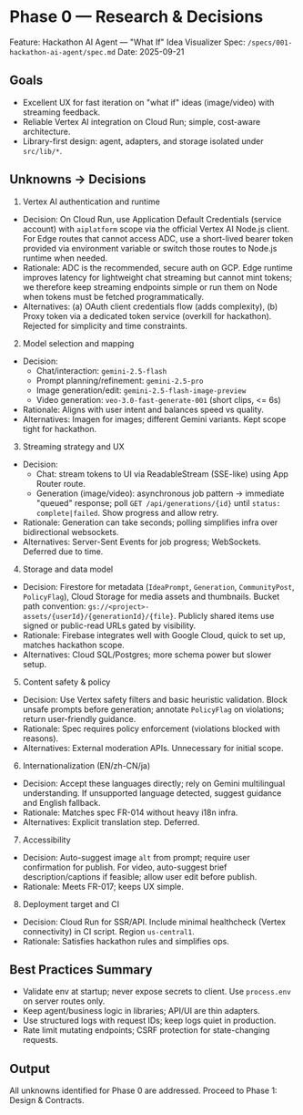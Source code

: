 # Phase 0 — Research & Decisions

Feature: Hackathon AI Agent — "What If" Idea Visualizer
Spec: `/specs/001-hackathon-ai-agent/spec.md`
Date: 2025-09-21

## Goals
- Excellent UX for fast iteration on "what if" ideas (image/video) with streaming feedback.
- Reliable Vertex AI integration on Cloud Run; simple, cost-aware architecture.
- Library-first design: agent, adapters, and storage isolated under `src/lib/*`.

## Unknowns → Decisions

1) Vertex AI authentication and runtime
- Decision: On Cloud Run, use Application Default Credentials (service account) with `aiplatform` scope via the official Vertex AI Node.js client. For Edge routes that cannot access ADC, use a short-lived bearer token provided via environment variable or switch those routes to Node.js runtime when needed.
- Rationale: ADC is the recommended, secure auth on GCP. Edge runtime improves latency for lightweight chat streaming but cannot mint tokens; we therefore keep streaming endpoints simple or run them on Node when tokens must be fetched programmatically.
- Alternatives: (a) OAuth client credentials flow (adds complexity), (b) Proxy token via a dedicated token service (overkill for hackathon). Rejected for simplicity and time constraints.

2) Model selection and mapping
- Decision: 
  - Chat/interaction: `gemini-2.5-flash`
  - Prompt planning/refinement: `gemini-2.5-pro`
  - Image generation/edit: `gemini-2.5-flash-image-preview`
  - Video generation: `veo-3.0-fast-generate-001` (short clips, <= 6s)
- Rationale: Aligns with user intent and balances speed vs quality.
- Alternatives: Imagen for images; different Gemini variants. Kept scope tight for hackathon.

3) Streaming strategy and UX
- Decision: 
  - Chat: stream tokens to UI via ReadableStream (SSE-like) using App Router route.
  - Generation (image/video): asynchronous job pattern → immediate "queued" response; poll `GET /api/generations/{id}` until `status: complete|failed`. Show progress and allow retry.
- Rationale: Generation can take seconds; polling simplifies infra over bidirectional websockets.
- Alternatives: Server-Sent Events for job progress; WebSockets. Deferred due to time.

4) Storage and data model
- Decision: Firestore for metadata (`IdeaPrompt`, `Generation`, `CommunityPost`, `PolicyFlag`), Cloud Storage for media assets and thumbnails. Bucket path convention: `gs://<project>-assets/{userId}/{generationId}/{file}`. Publicly shared items use signed or public-read URLs gated by visibility.
- Rationale: Firebase integrates well with Google Cloud, quick to set up, matches hackathon scope.
- Alternatives: Cloud SQL/Postgres; more schema power but slower setup.

5) Content safety & policy
- Decision: Use Vertex safety filters and basic heuristic validation. Block unsafe prompts before generation; annotate `PolicyFlag` on violations; return user-friendly guidance.
- Rationale: Spec requires policy enforcement (violations blocked with reasons).
- Alternatives: External moderation APIs. Unnecessary for initial scope.

6) Internationalization (EN/zh-CN/ja)
- Decision: Accept these languages directly; rely on Gemini multilingual understanding. If unsupported language detected, suggest guidance and English fallback.
- Rationale: Matches spec FR-014 without heavy i18n infra.
- Alternatives: Explicit translation step. Deferred.

7) Accessibility
- Decision: Auto-suggest image `alt` from prompt; require user confirmation for publish. For video, auto-suggest brief description/captions if feasible; allow user edit before publish.
- Rationale: Meets FR-017; keeps UX simple.

8) Deployment target and CI
- Decision: Cloud Run for SSR/API. Include minimal healthcheck (Vertex connectivity) in CI script. Region `us-central1`.
- Rationale: Satisfies hackathon rules and simplifies ops.

## Best Practices Summary
- Validate env at startup; never expose secrets to client. Use `process.env` on server routes only.
- Keep agent/business logic in libraries; API/UI are thin adapters.
- Use structured logs with request IDs; keep logs quiet in production.
- Rate limit mutating endpoints; CSRF protection for state-changing requests.

## Output
All unknowns identified for Phase 0 are addressed. Proceed to Phase 1: Design & Contracts.


